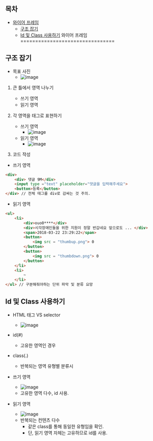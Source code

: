 ## 목차
- [와이어 프레임](#와이어-프레임)
  - [구조 잡기](#구조-잡기)
  - [Id 및 Class 사용하기](#id-및-class-사용하기)
와이어 프레임
================================

구조 잡기
-------------------------
- 목표 사진
  - ![image](https://user-images.githubusercontent.com/102513932/186435772-f01c5553-4959-4590-8f58-daadc58e01dd.png)

1. 큰 틀에서 영역 나누기
    - 쓰기 영역
    - 읽기 영역
2. 각 영역을 태그로 표현하기
   - 쓰기 영역
     - ![image](https://user-images.githubusercontent.com/102513932/186436025-f16353f4-7ff7-48c7-917a-788aee3c3e73.png)
   - 읽기 영역 
     - ![image](https://user-images.githubusercontent.com/102513932/186436360-43aeb2dd-cdd3-4da7-948b-e7caf7ebd5ed.png)

3. 코드 작성
- 쓰기 영역
``` HTML
<div>
    <div> 댓글 9M</div>
    <input type ="text" placeholder="댓글을 입력해주세요">
    <button>등록</button>
</div> // 전체 태그를 div로 감싸는 것 주의.
``` 
- 읽기 영역

``` HTML
<ul>
    <li>
        <div>ouo0****</div>
        <div>시각장애인들을 위한 지원이 정말 반갑네요 앞으로도 ... </div>
        <span>2018-03-22 23:29:22</span>
        <button>
            <img src = "thumbup.png"> 0
        </button>
        <button>
            <img src = "thumbdown.png"> 0
        </button>
    </li>
    <li>
        ~
    </li>
</ul> // 구분해줘야하는 단위 파악 및 분류 요망
```

Id 및 Class 사용하기
-----------------
- HTML 태그 VS selector
  - ![image](https://user-images.githubusercontent.com/102513932/186441958-948df506-0c9b-412c-b764-1a2efc0327eb.png)
- id(#)
  - 고유한 영역인 경우
- class(.)
  - 반복되는 영역 유형별 분류시

- 쓰기 영역
  - ![image](https://user-images.githubusercontent.com/102513932/186442341-ef93be75-387b-4dc3-9177-064f9f7ae344.png)
  - 고유한 영역 다수, id 사용.
- 읽기 영역 
  - ![image](https://user-images.githubusercontent.com/102513932/186443204-50573e17-253a-48da-b301-034df5021f5d.png)
  - 반복되는 컨텐츠 다수
    - 같은 class를 통해 동일한 유형임을 확인.
    - 단, 읽기 영역 자체는 고유하므로 id를 사용.
